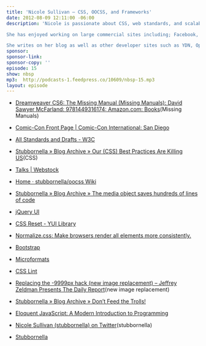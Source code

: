 ```yaml
---
title: 'Nicole Sullivan — CSS, OOCSS, and Frameworks'
date: 2012-08-09 12:11:00 -06:00
description: 'Nicole is passionate about CSS, web standards, and scalable front-end architecture for sites with large numbers of pages and visitors. She speaks about performance at conferences around the world, most recently at Ajax Experience, ParisWeb, and Web Directions North.

She has enjoyed working on large commercial sites including; Facebook, Yahoo!, Club Med, Accor, Renault, and La Poste.

She writes on her blog as well as other developer sites such as YDN, Opera, and YUI Blog.'
sponsor:
sponsor-link:
sponsor-copy: ''
episode: 15
show: nbsp
mp3:  http://podcasts-1.feedpress.co/10609/nbsp-15.mp3
layout: episode
---
```


* [Dreamweaver CS6: The Missing Manual (Missing Manuals): David Sawyer McFarland: 9781449316174: Amazon.com: Books](http://www.amazon.com/Dreamweaver-CS6-The-Missing-Manual/dp/1449316174)(Missing Manuals)


* [Comic-Con Front Page | Comic-Con International: San Diego](http://www.comic-con.org/cci/)


* [All Standards and Drafts - W3C](http://www.w3.org/TR/)


* [Stubbornella » Blog Archive » Our (CSS) Best Practices Are Killing US](http://www.stubbornella.org/content/2011/04/28/our-best-practices-are-killing-us/)(CSS)


* [Talks | Webstock](http://www.webstock.org.nz/talks/)


* [Home · stubbornella/oocss Wiki](https://github.com/stubbornella/oocss/wiki)


* [Stubbornella » Blog Archive » The media object saves hundreds of lines of code](http://www.stubbornella.org/content/2010/06/25/the-media-object-saves-hundreds-of-lines-of-code/)


* [jQuery UI](http://jqueryui.com/)


* [CSS Reset - YUI Library](http://yuilibrary.com/yui/docs/cssreset/)


* [Normalize.css: Make browsers render all elements more consistently.](http://necolas.github.io/normalize.css/)


* [Bootstrap](http://getbootstrap.com/2.3.2/)


* [Microformats](http://microformats.org/)


* [CSS Lint](http://csslint.net/)


* [Replacing the -9999px hack (new image replacement) – Jeffrey Zeldman Presents The Daily Report](http://www.zeldman.com/2012/03/01/replacing-the-9999px-hack-new-image-replacement/)(new image replacement)


* [Stubbornella » Blog Archive » Don’t Feed the Trolls!](http://www.stubbornella.org/content/2012/05/31/dont-feed-the-trolls/)


* [Eloquent JavaScript: A Modern Introduction to Programming](http://eloquentjavascript.net/)


* [Nicole Sullivan (stubbornella) on Twitter](https://twitter.com/stubbornella)(stubbornella)


* [Stubbornella](http://www.stubbornella.org/content/)
